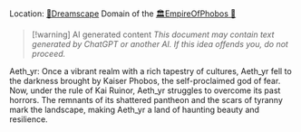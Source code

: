 Location: [🌌Dreamscape](🌌Dreamscape.md)
Domain of the [🏛EmpireOfPhobos 🔶](🏛EmpireOfPhobos%20🔶.md)

> [!warning] AI generated content
> *This document may contain text generated by ChatGPT or another AI. If this idea offends you, do not proceed.*


Aeth_yr: Once a vibrant realm with a rich tapestry of cultures, Aeth_yr fell to the darkness brought by Kaiser Phobos, the self-proclaimed god of fear. Now, under the rule of Kai Ruinor, Aeth_yr struggles to overcome its past horrors. The remnants of its shattered pantheon and the scars of tyranny mark the landscape, making Aeth_yr a land of haunting beauty and resilience.
